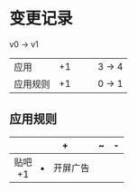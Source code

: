 # 变更记录

v0 -> v1

||||||
|-|:-:|:-:|:-:|:-:|
|应用|+1|||3 -> 4|
|应用规则|+1|||0 -> 1|

## 应用规则

||+|~|-|
|:-:|-|-|-|
|贴吧<br>+1|<li>开屏广告|||
